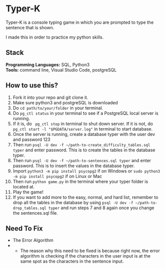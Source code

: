 # Typer-K

Typer-K is a console typing game in which you are prompted to type the sentence that is shown.

I made this in order to practice my python skills.

## Stack
**Programming Languages:** SQL, Python3 <br/>
**Tools:** command line, Visual Studio Code, postgreSQL 

## How to use this?

1. Fork it into your repo and git clone it.
2. Make sure python3 and postgreSQL is downloaded
3. Do `cd path/to/your/folder` in your terminal. 
4. Do `pg_ctl status` in your terminal to see if a PostgreSQL local server is running.
5. If it is, do ` pg_ctl stop` in terminal to shut down server. If it is not, do `pg_ctl start -l "$PGDATA/server.log"` in terminal to start database.
6. Once the server is running, create a database typer with the user dev and password 123
7. Then run `psql -U dev -f ~/path-to-create_difficulty_tables.sql typer` and enter password. This is to create the tables in the database typer.
8. Then run `psql -U dev -f ~/path-to-sentences.sql typer` and enter password. This is to insert the values in the database typer.
9. Import `python3 -m pip install psycopg2` if on Windows or `sudo python3 -m pip install psycopg2` if on Linux or Mac 
10. Then run `python game.py` in the terminal where your typer folder is located at.
11. Play the game!
12. If you want to add more to the easy, normal, and hard list, remember to drop all the tables in the database by using `psql -U dev -f ~/path-to-drop_tables.sql typer` and run steps 7 and 8 again once you change the sentences.sql file.

## Need To Fix
* The Error Algorithm
* * The reason why this need to be fixed is because right now, the error algorithm is checking if the characters in the user input is at the same spot as the characters in the sentence input.
